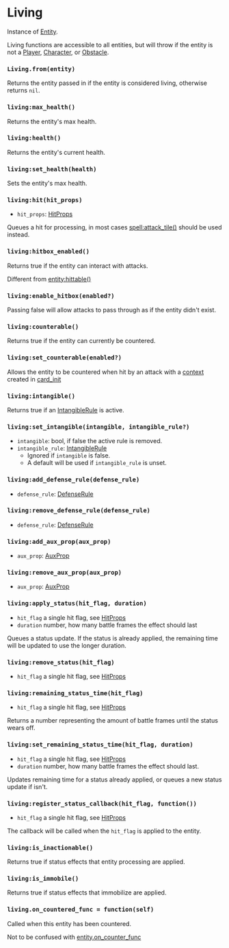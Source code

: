 # Living

Instance of [Entity](/client/lua-api/entity-api/entity).

Living functions are accessible to all entities, but will throw if the entity is not a [Player](/client/lua-api/entity-api/player), [Character](/client/lua-api/entity-api/character), or [Obstacle](/client/lua-api/entity-api/obstacle).

### `Living.from(entity)`

Returns the entity passed in if the entity is considered living, otherwise returns `nil`.

### `living:max_health()`

Returns the entity's max health.

### `living:health()`

Returns the entity's current health.

### `living:set_health(health)`

Sets the entity's max health.

### `living:hit(hit_props)`

- `hit_props`: [HitProps](/client/lua-api/attack-api/hit-props)

Queues a hit for processing, in most cases [spell:attack_tile()](/client/lua-api/entity-api/spell#spellattack_tiletile) should be used instead.

### `living:hitbox_enabled()`

Returns true if the entity can interact with attacks.

Different from [entity:hittable()](/client/lua-api/entity-api/entity#entityhittable)

### `living:enable_hitbox(enabled?)`

Passing false will allow attacks to pass through as if the entity didn't exist.

### `living:counterable()`

Returns true if the entity can currently be countered.

### `living:set_counterable(enabled?)`

Allows the entity to be countered when hit by an attack with a [context](/client/lua-api/entity-api/entity#entitycontext) created in [card_init](/client/packages/#cards)

### `living:intangible()`

Returns true if an [IntangibleRule](/client/lua-api/defense-api/intangible-rule) is active.

### `living:set_intangible(intangible, intangible_rule?)`

- `intangible`: bool, if false the active rule is removed.
- `intangible_rule`: [IntangibleRule](/client/lua-api/defense-api/intangible-rule)
  - Ignored if `intangible` is false.
  - A default will be used if `intangible_rule` is unset.

### `living:add_defense_rule(defense_rule)`

- `defense_rule`: [DefenseRule](/client/lua-api/defense-api/defense-rule)

### `living:remove_defense_rule(defense_rule)`

- `defense_rule`: [DefenseRule](/client/lua-api/defense-api/defense-rule)

### `living:add_aux_prop(aux_prop)`

- `aux_prop`: [AuxProp](/client/lua-api/defense-api/aux-prop)

### `living:remove_aux_prop(aux_prop)`

- `aux_prop`: [AuxProp](/client/lua-api/defense-api/aux-prop)

### `living:apply_status(hit_flag, duration)`

- `hit_flag` a single hit flag, see [HitProps](/client/lua-api/attack-api/hit-props)
- `duration` number, how many battle frames the effect should last

Queues a status update. If the status is already applied, the remaining time will be updated to use the longer duration.

### `living:remove_status(hit_flag)`

- `hit_flag` a single hit flag, see [HitProps](/client/lua-api/attack-api/hit-props)

### `living:remaining_status_time(hit_flag)`

- `hit_flag` a single hit flag, see [HitProps](/client/lua-api/attack-api/hit-props)

Returns a number representing the amount of battle frames until the status wears off.

### `living:set_remaining_status_time(hit_flag, duration)`

- `hit_flag` a single hit flag, see [HitProps](/client/lua-api/attack-api/hit-props)
- `duration` number, how many battle frames the effect should last.

Updates remaining time for a status already applied, or queues a new status update if isn't.

### `living:register_status_callback(hit_flag, function())`

- `hit_flag` a single hit flag, see [HitProps](/client/lua-api/attack-api/hit-props)

The callback will be called when the `hit_flag` is applied to the entity.

### `living:is_inactionable()`

Returns true if status effects that entity processing are applied.

### `living:is_immobile()`

Returns true if status effects that immobilize are applied.

### `living.on_countered_func = function(self)`

Called when this entity has been countered.

Not to be confused with [entity.on_counter_func](/client/lua-api/entity-api/entity#entityon_counter_func--functionself)
